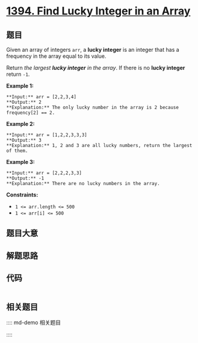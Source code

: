 # [1394. Find Lucky Integer in an Array](https://leetcode.com/problems/find-lucky-integer-in-an-array)

## 题目

Given an array of integers `arr`, a **lucky integer** is an integer that has a
frequency in the array equal to its value.

Return _the largest **lucky integer** in the array_. If there is no **lucky
integer** return `-1`.



**Example 1:**

    
    
    **Input:** arr = [2,2,3,4]
    **Output:** 2
    **Explanation:** The only lucky number in the array is 2 because frequency[2] == 2.
    

**Example 2:**

    
    
    **Input:** arr = [1,2,2,3,3,3]
    **Output:** 3
    **Explanation:** 1, 2 and 3 are all lucky numbers, return the largest of them.
    

**Example 3:**

    
    
    **Input:** arr = [2,2,2,3,3]
    **Output:** -1
    **Explanation:** There are no lucky numbers in the array.
    



**Constraints:**

  * `1 <= arr.length <= 500`
  * `1 <= arr[i] <= 500`


## 题目大意

## 解题思路

## 代码

```javascript

```

## 相关题目

:::: md-demo 相关题目

::::
